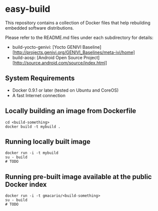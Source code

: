 easy-build
==========

This repository contains a collection of Docker files that help rebuilding embedded software distributions.

Please refer to the README.md files under each subdirectory for details:

* build-yocto-genivi: [Yocto GENIVI Baseline][http://projects.genivi.org/GENIVI_Baselines/meta-ivi/home]
* build-aosp: [Android Open Source Project][http://source.android.com/source/index.html]

System Requirements
-------------------

* Docker 0.9.1 or later (tested on Ubuntu and CoreOS)
* A fast Internet connection

Locally building an image from Dockerfile
-----------------------------------------

```
cd <build-something>
docker build -t mybuild .
```

Running locally built image
---------------------------

```
docker run -i -t mybuild
su - build
# TODO
```

Running pre-built image available at the public Docker index
------------------------------------------------------------

```
docker run -i -t gmacario/<build-something>
su - build
# TODO
```
